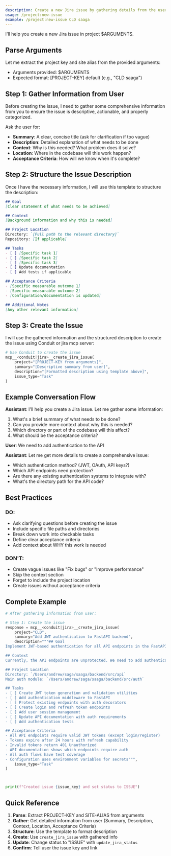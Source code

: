 ```yaml
---
description: Create a new Jira issue by gathering details from the user and using Conduit
usage: /project:new-issue 
example: /project:new-issue CLD saaga
---
```


I'll help you create a new Jira issue in project $ARGUMENTS.

## Parse Arguments
Let me extract the project key and site alias from the provided arguments:
- Arguments provided: $ARGUMENTS
- Expected format: [PROJECT-KEY] default (e.g., "CLD saaga")

## Step 1: Gather Information from User

Before creating the issue, I need to gather some comprehensive information from you to ensure the issue is descriptive, actionable, and properly categorized.

Ask the user for:
- **Summary**: A clear, concise title (ask for clarification if too vague)
- **Description**: Detailed explanation of what needs to be done
- **Context**: Why is this needed? What problem does it solve?
- **Location**: Where in the codebase will this work happen?
- **Acceptance Criteria**: How will we know when it's complete?

## Step 2: Structure the Issue Description

Once I have the necessary information, I will use this template to structure the description:

```markdown
## Goal
[Clear statement of what needs to be achieved]

## Context
[Background information and why this is needed]

## Project Location
Directory: `[Full path to the relevant directory]`
Repository: [If applicable]

## Tasks
- [ ] [Specific task 1]
- [ ] [Specific task 2]
- [ ] [Specific task 3]
- [ ] Update documentation
- [ ] Add tests if applicable

## Acceptance Criteria
- [Specific measurable outcome 1]
- [Specific measurable outcome 2]
- [Configuration/documentation is updated]

## Additional Notes
[Any other relevant information]
```

## Step 3: Create the Issue

I will use the gathered information and the structured description to create the issue using Conduit or jira mcp server:

```python
# Use Conduit to create the issue
mcp__<conduit|jira>__create_jira_issue(
    project="[PROJECT-KEY from arguments]",
    summary="[Descriptive summary from user]",
    description="[Formatted description using template above]",
    issue_type="Task"
)
```



## Example Conversation Flow

**Assistant**: I'll help you create a Jira issue. Let me gather some information:

1. What's a brief summary of what needs to be done?
2. Can you provide more context about why this is needed?
3. Which directory or part of the codebase will this affect?
4. What should be the acceptance criteria?

**User**: We need to add authentication to the API

**Assistant**: Let me get more details to create a comprehensive issue:
- Which authentication method? (JWT, OAuth, API keys?)
- Which API endpoints need protection?
- Are there any existing authentication systems to integrate with?
- What's the directory path for the API code?

## Best Practices

### DO:
- Ask clarifying questions before creating the issue
- Include specific file paths and directories
- Break down work into checkable tasks
- Define clear acceptance criteria
- Add context about WHY this work is needed

### DON'T:
- Create vague issues like "Fix bugs" or "Improve performance"
- Skip the context section
- Forget to include the project location
- Create issues without acceptance criteria

## Complete Example

```python
# After gathering information from user:

# Step 1: Create the issue
response = mcp__<conduit|jira>__create_jira_issue(
    project="CLD",
    summary="Add JWT authentication to FastAPI backend",
    description="""## Goal
Implement JWT-based authentication for all API endpoints in the FastAPI backend.

## Context
Currently, the API endpoints are unprotected. We need to add authentication to secure user data and ensure only authorized users can access specific endpoints.

## Project Location
Directory: `/Users/andrew/saga/saaga/backend/src/api`
Main auth module: `/Users/andrew/saga/saaga/backend/src/auth`

## Tasks
- [ ] Create JWT token generation and validation utilities
- [ ] Add authentication middleware to FastAPI
- [ ] Protect existing endpoints with auth decorators
- [ ] Create login and refresh token endpoints
- [ ] Add user session management
- [ ] Update API documentation with auth requirements
- [ ] Add authentication tests

## Acceptance Criteria
- All API endpoints require valid JWT tokens (except login/register)
- Tokens expire after 24 hours with refresh capability
- Invalid tokens return 401 Unauthorized
- API documentation shows which endpoints require auth
- All auth flows have test coverage
- Configuration uses environment variables for secrets""",
    issue_type="Task"
)



print(f"Created issue {issue_key} and set status to ISSUE")
```

## Quick Reference

1. **Parse**: Extract PROJECT-KEY and SITE-ALIAS from arguments
2. **Gather**: Get detailed information from user (Summary, Description, Context, Location, Acceptance Criteria)
3. **Structure**: Use the template to format description
4. **Create**: Use `create_jira_issue` with gathered info
5. **Update**: Change status to "ISSUE" with `update_jira_status`
6. **Confirm**: Tell user the issue key and link
